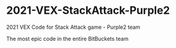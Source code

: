 # 2021-VEX-StackAttack-Purple2
2021 VEX Code for Stack Attack game - Purple2 team

The most epic code in the entire BitBuckets team